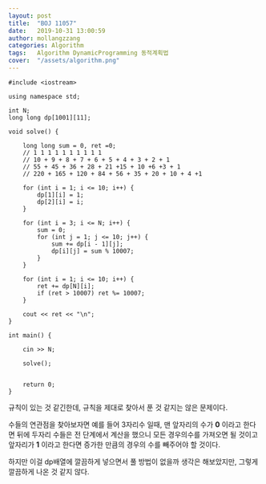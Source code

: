 ```yaml
---
layout: post
title:  "BOJ 11057"
date:   2019-10-31 13:00:59
author: mollangzzang
categories: Algorithm
tags:	Algorithm DynamicProgramming 동적계획법
cover:  "/assets/algorithm.png"
---
```


```
#include <iostream>

using namespace std;

int N;
long long dp[1001][11];

void solve() {

	long long sum = 0, ret =0;
	// 1 1 1 1 1 1 1 1 1 1
	// 10 + 9 + 8 + 7 + 6 + 5 + 4 + 3 + 2 + 1
	// 55 + 45 + 36 + 28 + 21 +15 + 10 +6 +3 + 1
	// 220 + 165 + 120 + 84 + 56 + 35 + 20 + 10 + 4 +1

	for (int i = 1; i <= 10; i++) {
		dp[1][i] = 1;
		dp[2][i] = i;
	}
		
	for (int i = 3; i <= N; i++) {
		sum = 0;
		for (int j = 1; j <= 10; j++) {
			sum += dp[i - 1][j];
			dp[i][j] = sum % 10007;
		}
	}

	for (int i = 1; i <= 10; i++) {
		ret += dp[N][i];
		if (ret > 10007) ret %= 10007;
	}

	cout << ret << "\n";
}

int main() {

	cin >> N;

	solve();


	return 0;
}
```

규칙이 있는 것 같긴한데, 규칙을 제대로 찾아서 푼 것 같지는 않은 문제이다.

수들의 연관점을 찾아보자면 예를 들어 3자리수 일때, 맨 앞자리의 수가 **0** 이라고 한다면 뒤에 두자리 수들은 전 단계에서 계산을 했으니 모든 경우의수를 가져오면 될 것이고 앞자리가 **1** 이라고 한다면 증가한 만큼의 경우의 수를 빼주어야 할 것이다.

하지만 이걸 dp배열에 깔끔하게 넣으면서 풀 방법이 없을까 생각은 해보았지만, 그렇게 깔끔하게 나온 것 같지 않다.
